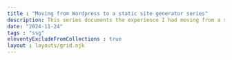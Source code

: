 ```yaml
---
title : "Moving from Wordpress to a static site generator series"
description: This series documents the experience I had moving from a self-hosted Wordpress site with a theme that I didn't update for 10 years. This is my journey moving to a static site generator (SSG).
date: "2024-11-24"
tags : "ssg"
eleventyExcludeFromCollections : true
layout : layouts/grid.njk
---
```

